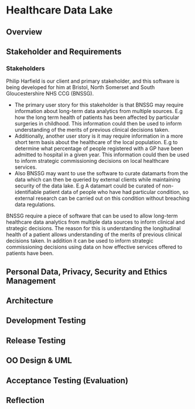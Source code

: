 # Healthcare Data Lake

## Overview

## Stakeholder and Requirements

### Stakeholders

Philip Harfield is our client and primary stakeholder, and this software is being developed for him at Bristol, North Somerset and South Gloucestershire NHS CCG
(BNSSG). 

- The primary user story for this stakeholder is that BNSSG may require information about long-term data analytics from multiple sources. E.g how the long term health of patients has been affected by particular surgeries in childhood. This information could then be used to inform understanding of the merits of
previous clinical decisions taken.
- Additionally, another user story is it may require information in a more short term basis about the healthcare of the local population. E.g  to determine what percentage of people registered with a GP have been admitted to hospital in a given year. This information could then be used to inform strategic commissioning decisions on local healthcare services.
- Also BNSSG may want to use the software to curate datamarts from the data which can then be queried by external clients while maintaining security of the data lake. E.g A datamart could be curated of non-identifiable patient data of people who have had particular condition, so external research can be carried out on this condition without breaching data regulations. 





BNSSG require a piece of software that can be used to allow long-term
healthcare data analytics from multiple data sources to inform clinical
and strategic decisions. The reason for this is understanding the
longitudinal health of a patient allows understanding of the merits of
previous clinical decisions taken. In addition it can be used to inform
strategic commissioning decisions using data on how effective services
offered to patients have been.






## Personal Data, Privacy, Security and Ethics Management

## Architecture

## Development Testing

## Release Testing

## OO Design & UML

## Acceptance Testing (Evaluation)

## Reflection

